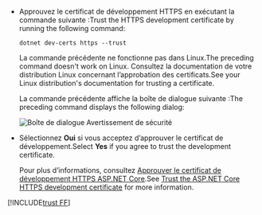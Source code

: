 * <span data-ttu-id="a5af5-101">Approuvez le certificat de développement HTTPS en exécutant la commande suivante :</span><span class="sxs-lookup"><span data-stu-id="a5af5-101">Trust the HTTPS development certificate by running the following command:</span></span>

  ```dotnetcli
  dotnet dev-certs https --trust
  ```
  
  <span data-ttu-id="a5af5-102">La commande précédente ne fonctionne pas dans Linux.</span><span class="sxs-lookup"><span data-stu-id="a5af5-102">The preceding command doesn't work on Linux.</span></span> <span data-ttu-id="a5af5-103">Consultez la documentation de votre distribution Linux concernant l’approbation des certificats.</span><span class="sxs-lookup"><span data-stu-id="a5af5-103">See your Linux distribution's documentation for trusting a certificate.</span></span>

  <span data-ttu-id="a5af5-104">La commande précédente affiche la boîte de dialogue suivante :</span><span class="sxs-lookup"><span data-stu-id="a5af5-104">The preceding command displays the following dialog:</span></span>

  ![Boîte de dialogue Avertissement de sécurité](~/getting-started/_static/cert.png)

* <span data-ttu-id="a5af5-106">Sélectionnez **Oui** si vous acceptez d’approuver le certificat de développement.</span><span class="sxs-lookup"><span data-stu-id="a5af5-106">Select **Yes** if you agree to trust the development certificate.</span></span>

  <span data-ttu-id="a5af5-107">Pour plus d’informations, consultez [Approuver le certificat de développement HTTPS ASP.NET Core](xref:security/enforcing-ssl#trust-the-aspnet-core-https-development-certificate-on-windows-and-macos).</span><span class="sxs-lookup"><span data-stu-id="a5af5-107">See [Trust the ASP.NET Core HTTPS development certificate](xref:security/enforcing-ssl#trust-the-aspnet-core-https-development-certificate-on-windows-and-macos) for more information.</span></span>
  
[!INCLUDE[trust FF](~/includes/trust-ff.md)]